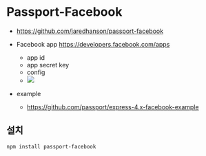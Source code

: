 # Passport-Facebook

- https://github.com/jaredhanson/passport-facebook
- Facebook app https://developers.facebook.com/apps
  - app id
  - app secret key
  - config
  - <img src="/md/passportjs/images/facebookloginconf.webp">


- example
  - https://github.com/passport/express-4.x-facebook-example

## 설치
```
npm install passport-facebook
```

